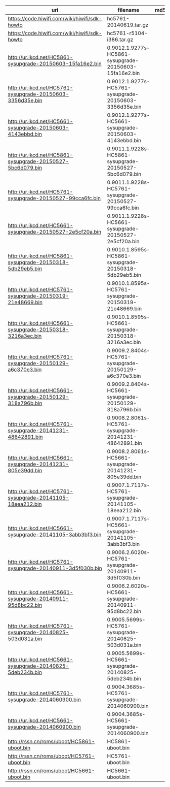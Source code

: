 uri | filename | md5
----|----------|----
https://code.hiwifi.com/wiki/hiwifi/sdk-howto | hc5761-20140619.tar.gz |
https://code.hiwifi.com/wiki/hiwifi/sdk-howto | hc5761-r5104-i386.tar.gz |
http://ur.ikcd.net/HC5861-sysupgrade-20150603-15fa16e2.bin | 0.9012.1.9277s-HC5861-sysupgrade-20150603-15fa16e2.bin |
http://ur.ikcd.net/HC5761-sysupgrade-20150603-3356d35e.bin | 0.9012.1.9277s-HC5761-sysupgrade-20150603-3356d35e.bin |
http://ur.ikcd.net/HC5661-sysupgrade-20150603-4143ebbd.bin | 0.9012.1.9277s-HC5661-sysupgrade-20150603-4143ebbd.bin |
http://ur.ikcd.net/HC5861-sysupgrade-20150527-5bc6d079.bin | 0.9011.1.9228s-HC5861-sysupgrade-20150527-5bc6d079.bin |
http://ur.ikcd.net/HC5761-sysupgrade-20150527-99cca6fc.bin | 0.9011.1.9228s-HC5761-sysupgrade-20150527-99cca6fc.bin |
http://ur.ikcd.net/HC5661-sysupgrade-20150527-2e5cf20a.bin | 0.9011.1.9228s-HC5661-sysupgrade-20150527-2e5cf20a.bin |
http://ur.ikcd.net/HC5861-sysupgrade-20150318-5db29eb5.bin | 0.9010.1.8595s-HC5861-sysupgrade-20150318-5db29eb5.bin |
http://ur.ikcd.net/HC5761-sysupgrade-20150319-21e48669.bin | 0.9010.1.8595s-HC5761-sysupgrade-20150319-21e48669.bin |
http://ur.ikcd.net/HC5661-sysupgrade-20150318-3216a3ec.bin | 0.9010.1.8595s-HC5661-sysupgrade-20150318-3216a3ec.bin |
http://ur.ikcd.net/HC5761-sysupgrade-20150129-a6c370e3.bin | 0.9009.2.8404s-HC5761-sysupgrade-20150129-a6c370e3.bin |
http://ur.ikcd.net/HC5661-sysupgrade-20150129-318a796b.bin | 0.9009.2.8404s-HC5661-sysupgrade-20150129-318a796b.bin |
http://ur.ikcd.net/HC5761-sysupgrade-20141231-48642891.bin | 0.9008.2.8061s-HC5761-sysupgrade-20141231-48642891.bin |
http://ur.ikcd.net/HC5661-sysupgrade-20141231-805e39dd.bin | 0.9008.2.8061s-HC5661-sysupgrade-20141231-805e39dd.bin |
http://ur.ikcd.net/HC5761-sysupgrade-20141105-18eea212.bin | 0.9007.1.7117s-HC5761-sysupgrade-20141105-18eea212.bin |
http://ur.ikcd.net/HC5661-sysupgrade-20141105-3abb3bf3.bin | 0.9007.1.7117s-HC5661-sysupgrade-20141105-3abb3bf3.bin |
http://ur.ikcd.net/HC5761-sysupgrade-20140911-3d5f030b.bin | 0.9006.2.6020s-HC5761-sysupgrade-20140911-3d5f030b.bin |
http://ur.ikcd.net/HC5661-sysupgrade-20140911-95d8bc22.bin | 0.9006.2.6020s-HC5661-sysupgrade-20140911-95d8bc22.bin |
http://ur.ikcd.net/HC5761-sysupgrade-20140825-503d031a.bin | 0.9005.5699s-HC5761-sysupgrade-20140825-503d031a.bin |
http://ur.ikcd.net/HC5661-sysupgrade-20140825-5deb234b.bin | 0.9005.5699s-HC5661-sysupgrade-20140825-5deb234b.bin |
http://ur.ikcd.net/HC5761-sysupgrade-2014060900.bin        | 0.9004.3685s-HC5761-sysupgrade-2014060900.bin |
http://ur.ikcd.net/HC5661-sysupgrade-2014060900.bin        | 0.9004.3685s-HC5661-sysupgrade-2014060900.bin |
http://rssn.cn/roms/uboot/HC5861-uboot.bin | HC5861-uboot.bin |
http://rssn.cn/roms/uboot/HC5761-uboot.bin | HC5761-uboot.bin |
http://rssn.cn/roms/uboot/HC5661-uboot.bin | HC5661-uboot.bin |

